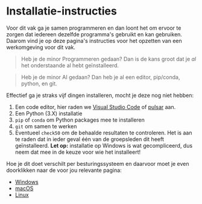 # Installatie-instructies

Voor dit vak ga je samen programmeren en dan loont het om ervoor te zorgen dat iedereen dezelfde programma's gebruikt en kan gebruiken. Daarom vind je op deze pagina's instructies voor het opzetten van een werkomgeving voor dit vak.

> Heb je de minor Programmeren gedaan? Dan is de kans groot dat je _al_ het onderstaande al hebt geïnstalleerd.

> Heb je de minor AI gedaan? Dan heb je al een editor, pip/conda, python, en git.

Effectief ga je straks vijf dingen installeren, mocht je deze nog niet hebben:

1. Een code editor, hier raden we [Visual Studio Code](https://code.visualstudio.com/) of [pulsar](https://pulsar-edit.dev/) aan.
1. Een Python (3.X) installatie
1. `pip` of `conda` om Python packages mee te installeren
1. `git` om samen te werken
1. Eventueel `check50` om de behaalde resultaten te controleren. Het is aan te raden dat in ieder geval één van de groepsleden dit heeft geïnstalleerd. **Let op:** installatie op Windows is wat gecompliceerd, dus neem dat mee in de keuze voor wie het installeert!

Hoe je dit doet verschilt per besturingssysteem en daarvoor moet je even doorklikken naar de voor jou relevante pagina:

- [Windows](/installatie/windows)
- [macOS](/installatie/macos)
- [Linux](/installatie/linux)
